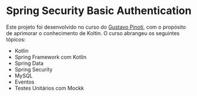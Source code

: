 # Spring Security Basic Authentication

Este projeto foi desenvolvido no curso do [Gustavo Pinoti](https://gbtech.udemy.com/course/kotlin-spring/learn/lecture/25030240?start=0#overview), com o propósito de aprimorar o conhecimento de Koltin.
O curso abrangeu os seguintes tópicos:
- Kotlin
- Spring Framework com Kotlin
- Spring Data
- Spring Security
- MySQL
- Eventos
- Testes Unitários com Mockk
